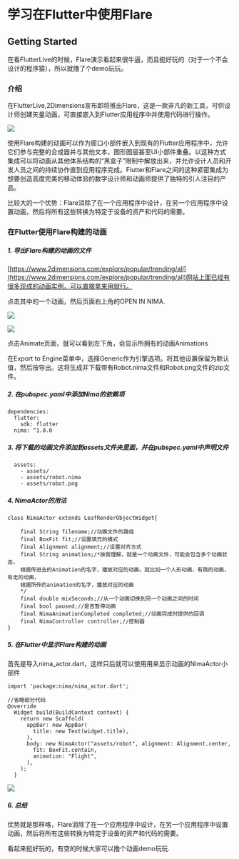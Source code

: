 # 学习在Flutter中使用Flare

## Getting Started

在看FlutterLive的时候，Flare演示看起来很牛逼，而且挺好玩的（对于一个不会设计的程序猿），所以就撸了个demo玩玩。

### 介绍
在FlutterLive,2Dimensions宣布即将推出Flare，这是一款非凡的新工具，可供设计师创建矢量动画，可直接嵌入到Flutter应用程序中并使用代码进行操作。

![](https://github.com/LXD312569496/flutter-learing/blob/master/flare_learning/pic1)

使用Flare构建的动画可以作为窗口小部件嵌入到现有的Flutter应用程序中，允许它们参与完整的合成器并与其他文本，图形图层甚至UI小部件重叠。以这种方式集成可以将动画从其他体系结构的“黑盒子”限制中解放出来，并允许设计人员和开发人员之间的持续协作直到应用程序完成。Flutter和Flare之间的这种紧密集成为想要创造高度完美的移动体验的数字设计师和动画师提供了独特的引人注目的产品。

比较大的一个优势：Flare消除了在一个应用程序中设计，在另一个应用程序中设置动画，然后将所有这些转换为特定于设备的资产和代码的需要。


### 在Flutter使用Flare构建的动画

##### 1. 导出Flare构建的动画的文件
[https://www.2dimensions.com/explore/popular/trending/all](https://www.2dimensions.com/explore/popular/trending/all)网站上面已经有很多现成的动画实例，可以直接拿来用就行。

点击其中的一个动画，然后页面右上角的OPEN IN NIMA.

![](https://github.com/LXD312569496/flutter-learing/blob/master/flare_learning/pic2.jpg)

![](https://github.com/LXD312569496/flutter-learing/blob/master/flare_learning/pic3.jpg)

点击Animate页面，就可以看到左下角，会显示所拥有的动画Animations

在Export to Engine菜单中，选择Generic作为引擎选项。将其他设置保留为默认值，然后按导出。这将生成并下载带有Robot.nima文件和Robot.png文件的zip文件。

##### 2. 在pubspec.yaml中添加Nima的依赖项

```
dependencies:
  flutter:
    sdk: flutter
  nima: ^1.0.0
```


##### 3. 将下载的动画文件添加到assets文件夹里面，并在pubspec.yaml中声明文件

```
  assets:
    - assets/
    - assets/robot.nima
    - assets/robot.png
```


##### 4. NimaActor的用法

```
class NimaActor extends LeafRenderObjectWidget{

	final String filename;//动画文件的路径
	final BoxFit fit;//设置填充的模式
	final Alignment alignment;//设置对齐方式
	final String animation;/*按我理解，就是一个动画文件，可能会包含多个动画状态，
	根据传进去的Animation的名字，播放对应的动画。就比如一个人形动画，有跳的动画，有走的动画，
	根据所传的animation的名字，播放对应的动画
	*/
	final double mixSeconds;//从一个动画切换到另一个动画之间的时间
	final bool paused;//是否暂停动画
	final NimaAnimationCompleted completed;//动画完成时提供的回调
	final NimaController controller;//控制器
}
```



##### 5. 在Flutter中显示Flare构建的动画

首先是导入nima_actor.dart，这样只后就可以使用用来显示动画的NimaActor小部件
```
import 'package:nima/nima_actor.dart';

//省略部分代码
@override
  Widget build(BuildContext context) {
    return new Scaffold(
      appBar: new AppBar(
        title: new Text(widget.title),
      ),
      body: new NimaActor("assets/robot", alignment: Alignment.center,
        fit: BoxFit.contain,
        animation: "Flight",
      ),
    );
  }

```
![](https://github.com/LXD312569496/flutter-learing/blob/master/flare_learning/pic4.jpg)




##### 6. 总结
优势就是那样咯，Flare消除了在一个应用程序中设计，在另一个应用程序中设置动画，然后将所有这些转换为特定于设备的资产和代码的需要。

看起来挺好玩的，有空的时候大家可以撸个动画demo玩玩.



















